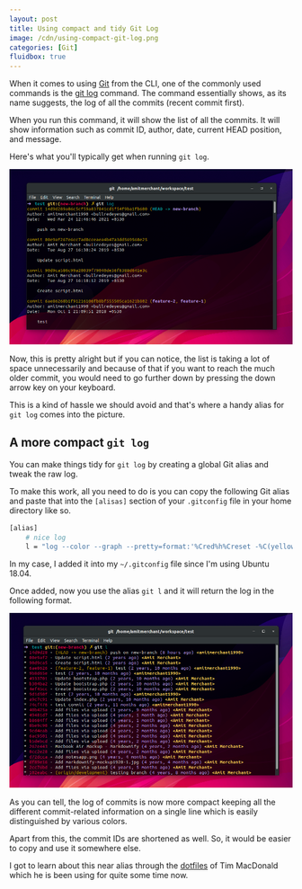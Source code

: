 ```yaml
---
layout: post
title: Using compact and tidy Git Log
image: /cdn/using-compact-git-log.png
categories: [Git]
fluidbox: true
---
```


When it comes to using [Git](https://git-scm.com/) from the CLI, one of the commonly used commands is the [git log](https://git-scm.com/docs/git-log) command. The command essentially shows, as its name suggests, the log of all the commits (recent commit first).

When you run this command, it will show the list of all the commits. It will show information such as commit ID, author, date, current HEAD position, and message.

Here's what you'll typically get when running `git log`.

[![](/images/git-log.png)](/images/git-log.png)

Now, this is pretty alright but if you can notice, the list is taking a lot of space unnecessarily and because of that if you want to reach the much older commit, you would need to go further down by pressing the down arrow key on your keyboard. 

This is a kind of hassle we should avoid and that's where a handy alias for `git log` comes into the picture.

## A more compact `git log`

You can make things tidy for `git log` by creating a global Git alias and tweak the raw log. 

To make this work, all you need to do is you can copy the following Git alias and paste that into the `[alisas]` section of your `.gitconfig` file in your home directory like so.

```bash
[alias]
    # nice log
    l = "log --color --graph --pretty=format:'%Cred%h%Creset -%C(yellow)%d%Creset %s %Cgreen(%cr) %C(bold blue)<%an>%Creset' --abbrev-commit --"
```

In my case, I added it into my `~/.gitconfig` file since I'm using Ubuntu 18.04.

Once added, now you use the alias `git l` and it will return the log in the following format.

[![](/images/git-log-compact.png)](/images/git-log-compact.png)

As you can tell, the log of commits is now more compact keeping all the different commit-related information on a single line which is easily distinguished by various colors.

Apart from this, the commit IDs are shortened as well. So, it would be easier to copy and use it somewhere else.

I got to learn about this near alias through the [dotfiles](https://github.com/timacdonald/dotfiles) of Tim MacDonald which he is been using for quite some time now.